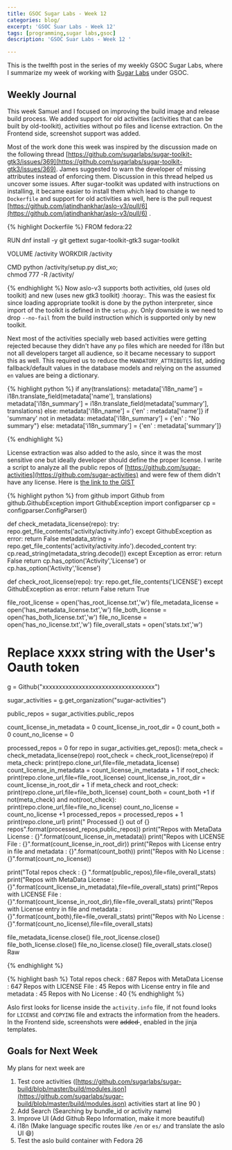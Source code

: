 ```yaml
---
title: GSOC Sugar Labs - Week 12
categories: blog/
excerpt: 'GSOC Suar Labs - Week 12'
tags: [programming,sugar labs,gsoc]
description: 'GSOC Suar Labs - Week 12 '

---
```

This is the twelfth post in the series of my weekly GSOC Sugar Labs, where I summarize my week of working with [Sugar Labs](https://www.sugarlabs.org) under GSOC.

## Weekly Journal 
This week Samuel and I focused on improving the build image and release build process. We added support for old activities (activities that can be built by old-toolkit), activities without po files and license extraction. On the Frontend side, screenshot support was added.

Most of the work done this week was inspired by the discussion made on the following thread [https://github.com/sugarlabs/sugar-toolkit-gtk3/issues/369](https://github.com/sugarlabs/sugar-toolkit-gtk3/issues/369). 
James suggested to warn the developer of missing attributes instead of enforcing them. Discussion in this thread helped us uncover some issues. After sugar-toolkit was updated with instructions on installing, it became easier to install them which lead to change to `Dockerfile` and support for old activities as well, here is the pull request [https://github.com/jatindhankhar/aslo-v3/pull/6](https://github.com/jatindhankhar/aslo-v3/pull/6) . 

{% highlight Dockerfile %}
FROM fedora:22

RUN dnf install -y git gettext sugar-toolkit-gtk3 sugar-toolkit

VOLUME /activity
WORKDIR /activity

CMD python /activity/setup.py dist_xo; \
    chmod 777 -R /activity/

{% endhighlight %}
Now aslo-v3 supports both activities, old (uses old toolkit) and new (uses new gtk3 toolkit) :hooray:. This was the easiest fix since loading appropriate toolkit is done by the python interpreter, since import of the toolkit is defined in the `setup.py`.
Only downside is we need to drop `--no-fail` from the build instruction which is supported only by new toolkit.
  
Next most of the activities specially web based activities were getting rejected because they didn't have any `po` files which are needed for i18n but not all developers target all audience, so it became necessary to support this as well. This required us to reduce the `MANDATORY_ATTRIBUTES` list, adding fallback/default values in the database models and relying on the assumed `en` values are being a dictionary.

{% highlight python %}
 if any(translations):
       metadata['i18n_name'] = i18n.translate_field(metadata['name'],
                                                 translations)
       metadata['i18n_summary'] = i18n.translate_field(metadata['summary'],
                                                    translations)
    else:
        metadata['i18n_name'] = {'en' : metadata['name']}
        if 'summary' not in metadata:
            metadata['i18n_summary'] = {'en' : "No summary"}
        else:
             metadata['i18n_summary'] = {'en' : metadata['summary']} 

{% endhighlight %}

License extraction was also added to the aslo, since it was the most sensitive one but ideally developer should define the proper license.
I write a script to analyze all the public repos of [https://github.com/sugar-activities](https://github.com/sugar-activities) and were few of them didn't have any license. Here is [the link to the GIST](https://gist.github.com/jatindhankhar/ab299b5f318695cfaf6d05fd9ccda058)

{% highlight python %}
from github import Github
from github.GithubException import GithubException
import configparser
cp = configparser.ConfigParser()

def check_metadata_license(repo):
    try:
       repo.get_file_contents('activity/activity.info')
    except GithubException as error:
       return False
    metadata_string = repo.get_file_contents('activity/activity.info').decoded_content
    try:
    	cp.read_string(metadata_string.decode())
    except Exception as error:
        return False
    return cp.has_option('Activity','License') or cp.has_option('Activity','license')

def check_root_license(repo):
    try:
       repo.get_file_contents('LICENSE')
    except GithubException as error:
       return False
    return True


file_root_license = open('has_root_license.txt','w')
file_metadata_license = open('has_metadata_license.txt','w')
file_both_license = open('has_both_license.txt','w')
file_no_license = open('has_no_license.txt','w')
file_overall_stats = open('stats.txt','w')

# Replace xxxx string with the User's Oauth token
g = Github("xxxxxxxxxxxxxxxxxxxxxxxxxxxxxxxxxx") 

sugar_activities  = g.get_organization("sugar-activities") 

public_repos = sugar_activities.public_repos

count_license_in_metadata = 0
count_license_in_root_dir = 0
count_both = 0
count_no_license = 0

processed_repos = 0
for repo in sugar_activities.get_repos():
    meta_check = check_metadata_license(repo)
    root_check = check_root_license(repo)
    if meta_check:
       print(repo.clone_url,file=file_metadata_license)
       count_license_in_metadata  = count_license_in_metadata + 1
    if root_check:  
       print(repo.clone_url,file=file_root_license)
       count_license_in_root_dir = count_license_in_root_dir + 1
    if meta_check and root_check:
       print(repo.clone_url,file=file_both_license)
       count_both = count_both +1
    if not(meta_check) and not(root_check):
       print(repo.clone_url,file=file_no_license)
       count_no_license = count_no_license +1
    processed_repos = processed_repos + 1
    print(repo.clone_url)
    print(" Processed {}  out of {} repos".format(processed_repos,public_repos))
    print("Repos with MetaData License : {}".format(count_license_in_metadata))
    print("Repos with LICENSE File : {}".format(count_license_in_root_dir))
    print("Repos with License entry in file and metadata : {}".format(count_both))
    print("Repos with No License : {}".format(count_no_license))


print("Total repos check : {} ".format(public_repos),file=file_overall_stats)
print("Repos with MetaData License : {}".format(count_license_in_metadata),file=file_overall_stats)
print("Repos with LICENSE File : {}".format(count_license_in_root_dir),file=file_overall_stats)
print("Repos with License entry in file and metadata : {}".format(count_both),file=file_overall_stats)
print("Repos with No License : {}".format(count_no_license),file=file_overall_stats)

file_metadata_license.close()
file_root_license.close()
file_both_license.close()
file_no_license.close()
file_overall_stats.close()
Raw

{% endhighlight %}

{% highlight bash %}
Total repos check : 687 
Repos with MetaData License : 647
Repos with LICENSE File : 45
Repos with License entry in file and metadata : 45
Repos with No License : 40
{% endhighlight %}

Aslo first looks for license inside the `activity.info` file, if not found looks for `LICENSE` and `COPYING` file and extracts the information from the headers. 
In the Frontend side, screenshots were <strike>added </strike>, enabled in the jinja templates.
## Goals for Next Week
My plans for next week are 
1. Test core activities ([https://github.com/sugarlabs/sugar-build/blob/master/build/modules.json](https://github.com/sugarlabs/sugar-build/blob/master/build/modules.json) activities start at line 90 )
2. Add Search (Searching by bundle_id or activity name)
3. Improve UI (Add Github Repo Information, make it more beautiful)
4. i18n (Make language specific routes like `/en` or `es/` and translate the aslo UI :smile:)
5. Test the aslo build container with Fedora 26
